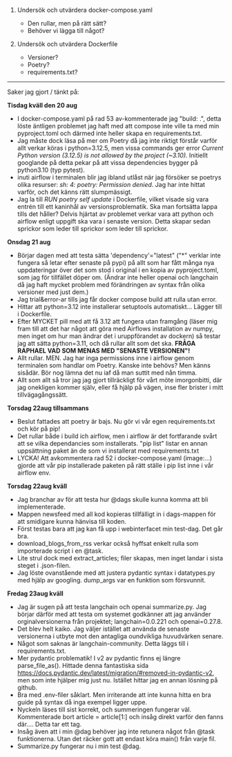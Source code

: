 1. Undersök och utvärdera docker-compose.yaml
    - Den rullar, men på rätt sätt?
    - Behöver vi lägga till något?

2. Undersök och utvärdera Dockerfile
    - Versioner?
    - Poetry?
    - requirements.txt?



---

Saker jag gjort / tänkt på:

**Tisdag kväll den 20 aug**
- I docker-compose.yaml på rad 53 av-kommenterade jag "build: .", detta löste äntligen problemet jag haft med att compose inte ville ta med min pyproject.toml och därmed inte heller skapa en requirements.txt.
- Jag måste dock läsa på mer om Poetry då jag inte riktigt förstår varför allt verkar köras i python=3.12.5, men vissa commands ger error *Current Python version (3.12.5) is not allowed by the project (~3.10).* Initiellt googlande på detta pekar på att vissa dependencies bygger på python3.10 (typ pytest).
- inuti airflow i terminalen blir jag ibland utlåst när jag försöker se poetrys olika resurser: *sh: 4: poetry: Permission denied*. Jag har inte hittat varför, och det känns rätt slumpmässigt.
- Jag la till *RUN poetry self update* i Dockerfile, vilket visade sig vara entrén till ett kaninhål av versionsproblematik. Ska man fortsätta lappa tills det håller? Delvis hjärtat av problemet verkar vara att python och airflow enligt uppgift ska vara i senaste version. Detta skapar sedan sprickor som leder till sprickor som leder till sprickor.

**Onsdag 21 aug**
- Börjar dagen med att testa sätta 'dependency'="latest" ("*" verklar inte fungera så letar efter senaste på pypi) på allt som har fått många nya uppdateringar över det som stod i original i en kopia av pyproject.toml, som jag för tillfället döper om. (Ändrar inte heller openai och langchain då jag haft mycket problem med förändringen av syntax från olika versioner med just dem.)
- Jag trial&error-ar tills jag får docker compose build att rulla utan error.
- Hittar att python=3.12 inte installerar setuptools automatiskt... Lägger till i Dockerfile.
- Efter MYCKET pill med att få 3.12 att fungera utan framgång (läser mig fram till att det har något att göra med Airflows installation av numpy, men inget om hur man ändrar det i uruppförandet av dockern) så testar jag att sätta python=3.11, och då rullar allt som det ska. **FRÅGA RAPHAEL VAD SOM MENAS MED "SENASTE VERSIONEN"!**
- Allt rullar. MEN. Jag har inga permissions inne i airflow genom terminalen som handlar om Poetry. Kanske inte behövs? Men känns sisådär. Bör nog lämna det nu iaf då man suttit med nån timma.
- Allt som allt så tror jag jag gjort tillräckligt för vårt möte imorgonbitti, där jag onekligen kommer själv, eller få hjälp på vägen, inse fler brister i mitt tillvägagångssätt.

**Torsdag 22aug tillsammans**
- Beslut fattades att poetry är bajs. Nu gör vi vår egen requirements.txt och kör på pip!
- Det rullar både i build ich airflow, men i airflow är det fortfarande svårt att se vilka dependancies som installerats. "pip list" listar en annan uppsättning paket än de som vi installerat med requirements.txt
- LYCKA! Att avkommentera rad 52 i docker-compose.yaml (image:...) gjorde att vår pip installerade paketen på rätt ställe i pip list inne i vår airflow env.

**Torsdag 22aug kväll**
- Jag branchar av för att testa hur @dags skulle kunna komma att bli implementerade.
- Mappen newsfeed med all kod kopieras tillfälligt in i dags-mappen för att smidigare kunna hänvisa till koden.
- Först testas bara att jag kan få upp i webinterfacet min test-dag. Det går bra.
- download_blogs_from_rss verkar också hyffsat enkelt rulla som importerade script i en @task.
- Lite strul dock med extract_articles; filer skapas, men inget landar i sista steget i .json-filen.
- Jag löste ovanstående med att justera pydantic syntax i datatypes.py med hjälp av googling. dump_args var en funktion som försvunnit.

**Fredag 23aug kväll**
- Jag är sugen på att testa langchain och openai summarize.py. Jag börjar därför med att testa om systemet godkänner att jag använder orginalversionerna från projektet; langchain=0.0.221 och openai=0.27.8.
- Det blev helt kaiko. Jag väljer istället att använda de senaste versionerna i utbyte mot den antagliga oundvikliga huvudvärken senare.
- Något som saknas är langchain-community. Detta läggs till i requirements.txt.
- Mer pydantic problematik! I v2 av pydantic finns ej längre parse_file_as(). Hittade denna fantastiska sida https://docs.pydantic.dev/latest/migration/#removed-in-pydantic-v2, men som inte hjälper mig just nu. Istället hittar jag en annan lösning på github.
- Bra med .env-filer såklart. Men irriterande att inte kunna hitta en bra guide på syntax då inga exempel ligger uppe.
- Nyckeln läses till sist korrekt, och summeringen fungerar väl. Kommenterade bort article = article[1:] och insåg direkt varför den fanns där.... Detta tar ett tag.
- Insåg även att i min @dag behöver jag inte retunera något från @task funktionerna. Utan det räcker gott att endast köra main() från varje fil.
- Summarize.py fungerar nu i min test @dag.